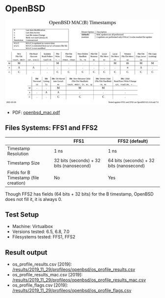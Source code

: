 # OpenBSD

![OpenBSD MACB](https://raw.githubusercontent.com/yaps8/yaps8.github.io/master/os_timestamps/2022-03-09/openbsd_mac.png)

- PDF: [openbsd_mac.pdf](https://github.com/QuoSecGmbH/os_timestamps/releases/download/2022-03-03/openbsd_mac.pdf)


## Files Systems: FFS1 and FFS2

|                      | FFS1 | FFS2 (default) |
|----------------------|------|------|
| Timestamp Resolution | 1 ns | 1 ns |
| Timestamp Size       | 32 bits (seconds) + 32 bits (nanosecond) | 64 bits (seconds) + 32 bits (nanosecond)     |
| Fields for B Timestamp (file creation)            |  No  | Yes  |

Though FFS2 has fields (64 bits + 32 bits) for the B timestamp, OpenBSD does not fill it, it is always 0.

## Test Setup

- Machine: Virtualbox
- Versions tested: 6.5, 6.8, 7.0
- Filesystems tested: FFS1, FFS2

## Result output

- os_profile_results.csv [2019]: [/results/2019_11_29/profileos/openbsd/os_profile_results.csv](/results/2019_11_29/profileos/openbsd/os_profile_results.csv)
- os_profile_results_mac.csv [2019]: [/results/2019_11_29/profileos/openbsd/os_profile_results_mac.csv](/results/2019_11_29/profileos/openbsd/os_profile_results_mac.csv)
- os_profile_flags.csv [2019]: [/results/2019_11_29/profileos/openbsd/os_profile_flags.csv](/results/2019_11_29/profileos/openbsd/os_profile_flags.csv)
